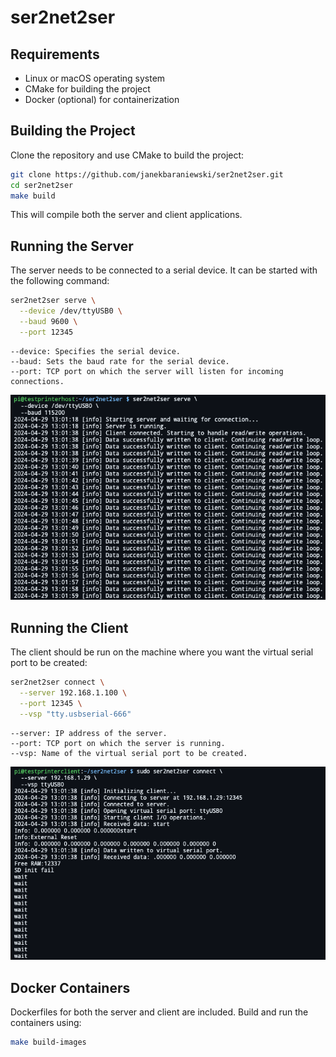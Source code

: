 # ser2net2ser

## Requirements

- Linux or macOS operating system
- CMake for building the project
- Docker (optional) for containerization

## Building the Project

Clone the repository and use CMake to build the project:

```bash
git clone https://github.com/janekbaraniewski/ser2net2ser.git
cd ser2net2ser
make build
```

This will compile both the server and client applications.

## Running the Server

The server needs to be connected to a serial device. It can be started with the following command:

```bash
ser2net2ser serve \
  --device /dev/ttyUSB0 \
  --baud 9600 \
  --port 12345
```

```text
--device: Specifies the serial device.
--baud: Sets the baud rate for the serial device.
--port: TCP port on which the server will listen for incoming connections.
```

![serve](docs/serve.png)

## Running the Client

The client should be run on the machine where you want the virtual serial port to be created:

```bash
ser2net2ser connect \
  --server 192.168.1.100 \
  --port 12345 \
  --vsp "tty.usbserial-666"
```

```text
--server: IP address of the server.
--port: TCP port on which the server is running.
--vsp: Name of the virtual serial port to be created.
```

![connect](docs/connect.png)

## Docker Containers

Dockerfiles for both the server and client are included. Build and run the containers using:

```bash
make build-images
```
